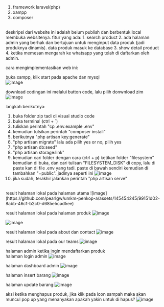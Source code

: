 1. framework laravel(php)
2. xampp
3. composer
<br>
deskripsi dari website ini adalah belum publish dan berbentuk local membuka websitenya.
fitur yang ada:
1. search product
2. ada halaman admin yang berhak dan bertujuan untuk menginput data produk (jadi produknya dinamis). data produk masuk ke database
3. show detail product
4. ketika memesan mengarah ke whatsapp yang telah di daftarkan oleh admin.

cara mengimplementasikan web ini:

buka xampp, klik start pada apache dan mysql <br>
![image](https://github.com/pearlgw/umkm-penkop-a/assets/145454245/d7264c8a-5495-47f9-ae5b-0180eb571bf6)

download codingan ini melalui button code, lalu pilih donwnload zim
![image](https://github.com/pearlgw/umkm-penkop-a/assets/145454245/a6ca1a30-2b6c-4a78-a195-c76d170f8061)

langkah berikutnya:
1. buka folder zip tadi di visual studio code
2. buka terminal (ctrl + `)
3. tuliskan perintah "cp .env.example .env"
4. kemudian tulsikan perintah "composer install"
5. berikutnya "php artisan key:generate"
6. "php artisan migrate" lalu ada pilih yes or no, pilih yes
7. "php artisan db:seed"
8. "php artisan storage:link"
9. kemudian cari folder dengan cara (ctrl + p) ketikan folder "filesystem" kemudian di buka, dan cari tulisan "FILESYSTEM_DISK" di copy, lalu di paste kan di file .env yang tadi. paste di bawah sendiri kemudian di tambahkan "=public". jadinya seperti ini
![image](https://github.com/pearlgw/umkm-penkop-a/assets/145454245/db5778fa-0a43-44b3-ac08-6a6fe717de3e)
10. jika sudah, terakhir jalankan perintah "php artisan serve"
<br>
result halaman lokal pada halaman utama
![image](https://github.com/pearlgw/umkm-penkop-a/assets/145454245/99151d02-8abb-46c1-b2c0-d685e5cad5ee)

result halaman lokal pada halaman produk
![image](https://github.com/pearlgw/umkm-penkop-a/assets/145454245/2dbb465c-e1ae-411b-913b-0a618c63931b)

![image](https://github.com/pearlgw/umkm-penkop-a/assets/145454245/aaa0e961-7c71-4789-9e07-c6fa6ee19518)

result halaman lokal pada about dan contact
![image](https://github.com/pearlgw/umkm-penkop-a/assets/145454245/92c07f2b-e742-40e4-8331-22d32591c849)

result halaman lokal pada our teams
![image](https://github.com/pearlgw/umkm-penkop-a/assets/145454245/3a0b7000-d952-45d5-bcd8-5867e7b7f709)

halaman admin ketika ingin mendaftarkan produk <br>
halaman login admin
![image](https://github.com/pearlgw/umkm-penkop-a/assets/145454245/c2dfcff0-3f3d-4bd6-9bef-0dc371d5de0d)

halaman dashboard admin
![image](https://github.com/pearlgw/umkm-penkop-a/assets/145454245/52c18670-0516-4023-9eee-22bfd8e86c45)

halaman insert barang
![image](https://github.com/pearlgw/umkm-penkop-a/assets/145454245/aab686c8-acc4-4bc8-adcb-68c44b20834d)

halaman update barang
![image](https://github.com/pearlgw/umkm-penkop-a/assets/145454245/af5d0eea-af8d-4428-beec-6dabbac4110c)

aksi ketika menghapus produk, jika klik pada icon sampah maka akan muncul pop up yang menanyakan apakah yakin untuk di hapus?
![image](https://github.com/pearlgw/umkm-penkop-a/assets/145454245/fbc0bc2a-04ed-4eb0-b074-5ea5bfda8660)




